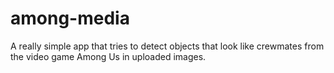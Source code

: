 # among-media
A really simple app that tries to detect objects that look like crewmates from the video game Among Us in uploaded images. 
